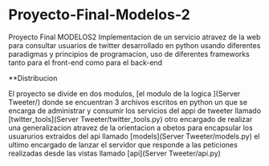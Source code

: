 # Proyecto-Final-Modelos-2

Proyecto Final MODELOS2 Implementacion de un servicio atravez de la web para consultar usuarios de twitter desarrollado en python usando diferentes paradigmas y principios de programacion, uso de diferentes frameworks tanto para el front-end 
como para el back-end

**Distribucion

El proyecto se divide en dos modulos, [el modulo de la logica ](Server Tweeter/) donde se encuentran 3 archivos escritos en python 
un que se encarga de administrar y consumir los servicios del appi de tweeter llamado [twitter_tools](Server Tweeter/twitter_tools.py)
otro encargado de realizar una generalizacion atravez de la orientacion a obetos para encapsular los usuarurios extraidos del api llamado [models](Server Tweeter/models.py)
el ultimo encargado de lanzar el servidor que responde a las peticiones realizadas desde las vistas llamado [api](Server Tweeter/api.py) 


